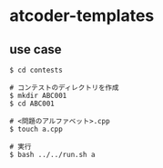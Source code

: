 # atcoder-templates
## use case
```
$ cd contests

# コンテストのディレクトリを作成
$ mkdir ABC001
$ cd ABC001

# <問題のアルファベット>.cpp
$ touch a.cpp

# 実行
$ bash ../../run.sh a
```